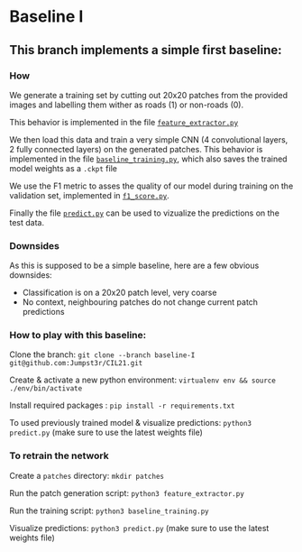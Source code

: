 # Baseline I
## This branch implements a simple first baseline:

### How
We generate a training set by cutting out 20x20 patches from the provided images and labelling them wither as roads (1) or non-roads (0).

This behavior is implemented in the file [`feature_extractor.py`](feature_extractor.py)

We then load this data and train a very simple CNN (4 convolutional layers, 2 fully connected layers) on the generated patches.
This behavior is implemented in the file [`baseline_training.py`](baseline_training.py), which also saves the trained model weights as a `.ckpt` file

We use the F1 metric to asses the quality of our model during training on the validation set, implemented in [`f1_score.py`](f1_score.py).

Finally the file [`predict.py`](predict.py) can be used to vizualize the predictions on the test data.

### Downsides

As this is supposed to be a simple baseline, here are a few obvious downsides:

- Classification is on a 20x20 patch level, very coarse
- No context, neighbouring patches do not change current patch predictions

### How to play with this baseline:

Clone the branch: `git clone --branch baseline-I git@github.com:Jumpst3r/CIL21.git`

Create & activate a new python environment: `virtualenv env && source ./env/bin/activate`

Install required packages : `pip install -r requirements.txt`

To used previously trained model & visualize predictions: `python3 predict.py` (make sure to use the latest weights file)

### To retrain the network

Create a `patches` directory: `mkdir patches`

Run the patch generation script: `python3 feature_extractor.py`

Run the training script: `python3 baseline_training.py`

Visualize predictions: `python3 predict.py` (make sure to use the latest weights file)